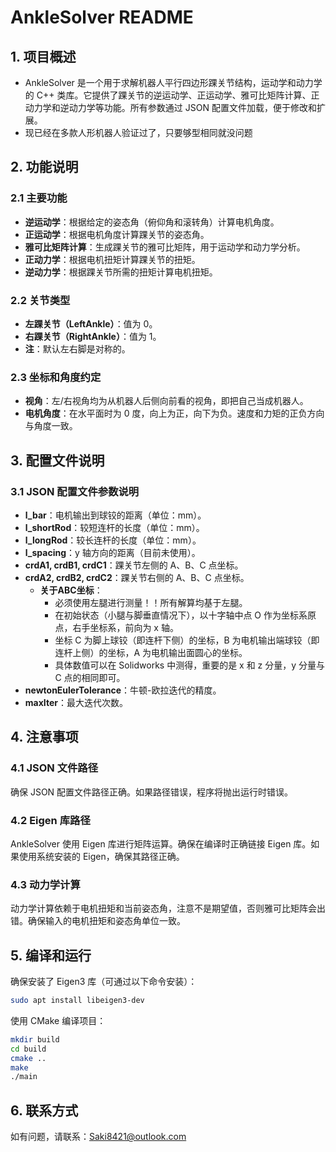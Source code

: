 
# AnkleSolver README

## 1. 项目概述
- AnkleSolver 是一个用于求解机器人平行四边形踝关节结构，运动学和动力学的 C++ 类库。它提供了踝关节的逆运动学、正运动学、雅可比矩阵计算、正动力学和逆动力学等功能。所有参数通过 JSON 配置文件加载，便于修改和扩展。
- 现已经在多款人形机器人验证过了，只要够型相同就没问题

## 2. 功能说明

### 2.1 主要功能
- **逆运动学**：根据给定的姿态角（俯仰角和滚转角）计算电机角度。
- **正运动学**：根据电机角度计算踝关节的姿态角。
- **雅可比矩阵计算**：生成踝关节的雅可比矩阵，用于运动学和动力学分析。
- **正动力学**：根据电机扭矩计算踝关节的扭矩。
- **逆动力学**：根据踝关节所需的扭矩计算电机扭矩。

### 2.2 关节类型
- **左踝关节（LeftAnkle）**：值为 0。
- **右踝关节（RightAnkle）**：值为 1。
- **注**：默认左右脚是对称的。

### 2.3 坐标和角度约定
- **视角**：左/右视角均为从机器人后侧向前看的视角，即把自己当成机器人。
- **电机角度**：在水平面时为 0 度，向上为正，向下为负。速度和力矩的正负方向与角度一致。

## 3. 配置文件说明

### 3.1 JSON 配置文件参数说明
- **l_bar**：电机输出到球铰的距离（单位：mm）。
- **l_shortRod**：较短连杆的长度（单位：mm）。
- **l_longRod**：较长连杆的长度（单位：mm）。
- **l_spacing**：y 轴方向的距离（目前未使用）。
- **crdA1, crdB1, crdC1**：踝关节左侧的 A、B、C 点坐标。
- **crdA2, crdB2, crdC2**：踝关节右侧的 A、B、C 点坐标。
  - **关于ABC坐标**：
    - 必须使用左腿进行测量！！所有解算均基于左腿。
    - 在初始状态（小腿与脚垂直情况下），以十字轴中点 O 作为坐标系原点，右手坐标系，前向为 x 轴。
    - 坐标 C 为脚上球铰（即连杆下侧）的坐标，B 为电机输出端球铰（即连杆上侧）的坐标，A 为电机输出面圆心的坐标。
    - 具体数值可以在 Solidworks 中测得，重要的是 x 和 z 分量，y 分量与 C 点的相同即可。
- **newtonEulerTolerance**：牛顿-欧拉迭代的精度。
- **maxIter**：最大迭代次数。

## 4. 注意事项

### 4.1 JSON 文件路径
确保 JSON 配置文件路径正确。如果路径错误，程序将抛出运行时错误。

### 4.2 Eigen 库路径
AnkleSolver 使用 Eigen 库进行矩阵运算。确保在编译时正确链接 Eigen 库。如果使用系统安装的 Eigen，确保其路径正确。

### 4.3 动力学计算
动力学计算依赖于电机扭矩和当前姿态角，注意不是期望值，否则雅可比矩阵会出错。确保输入的电机扭矩和姿态角单位一致。

## 5. 编译和运行
确保安装了 Eigen3 库（可通过以下命令安装）：
```bash
sudo apt install libeigen3-dev
```
使用 CMake 编译项目：
```bash
mkdir build
cd build
cmake ..
make
./main
```
## 6. 联系方式
如有问题，请联系：Saki8421@outlook.com
